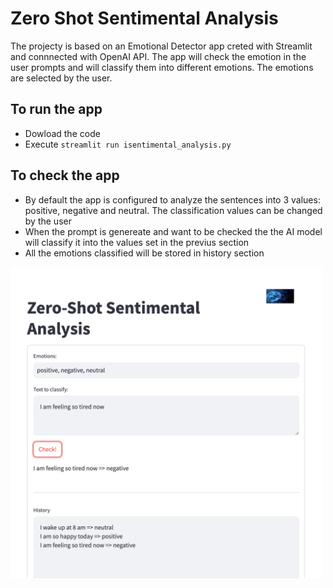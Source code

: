 # Zero Shot Sentimental Analysis
The projecty is based on an Emotional Detector app creted with Streamlit and connnected with OpenAI API.
The app will check the emotion in the user prompts and will classify them into different emotions. The emotions are selected by the user.

## To run the app
- Dowload the code
- Execute `streamlit run isentimental_analysis.py`

## To check the app
- By default the app is configured to analyze the sentences into 3 values: positive, negative and neutral. The classification values can be changed by the user
- When the prompt is genereate and want to be checked the the AI model will classify it into the values set in the previus section
- All the emotions classified will be stored in history section

<img src="ISentimentalApp.png" alt="App home" width="500">

